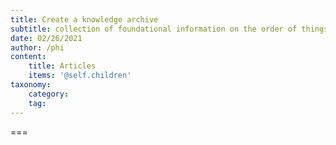```yaml
---
title: Create a knowledge archive
subtitle: collection of foundational information on the order of things
date: 02/26/2021
author: /phi
content:
    title: Articles
    items: '@self.children'
taxonomy:
    category: 
    tag: 
---
```




===


